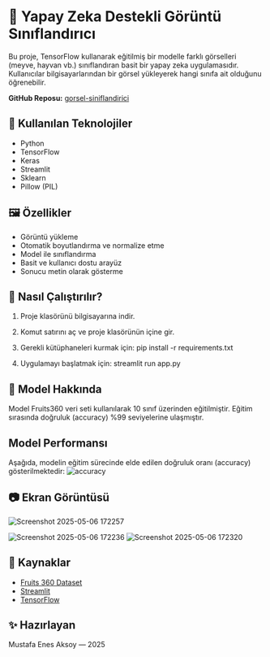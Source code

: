 # 🎯 Yapay Zeka Destekli Görüntü Sınıflandırıcı

Bu proje, TensorFlow kullanarak eğitilmiş bir modelle farklı görselleri (meyve, hayvan vb.) sınıflandıran basit bir yapay zeka uygulamasıdır. Kullanıcılar bilgisayarlarından bir görsel yükleyerek hangi sınıfa ait olduğunu öğrenebilir.

**GitHub Reposu:** [gorsel-siniflandirici](https://github.com/mustafaenesaksoy/gorsel-siniflandirici)

## 🧠 Kullanılan Teknolojiler

- Python
- TensorFlow
- Keras
- Streamlit
- Sklearn
- Pillow (PIL)

## 🖼️ Özellikler

- Görüntü yükleme
- Otomatik boyutlandırma ve normalize etme
- Model ile sınıflandırma
- Basit ve kullanıcı dostu arayüz
- Sonucu metin olarak gösterme

## 🚀 Nasıl Çalıştırılır?

1. Proje klasörünü bilgisayarına indir.
2. Komut satırını aç ve proje klasörünün içine gir.
3. Gerekli kütüphaneleri kurmak için:
pip install -r requirements.txt

4. Uygulamayı başlatmak için:
streamlit run app.py


## 📝 Model Hakkında

Model Fruits360 veri seti kullanılarak 10 sınıf üzerinden eğitilmiştir. Eğitim sırasında doğruluk (accuracy) %99 seviyelerine ulaşmıştır.

## Model Performansı
Aşağıda, modelin eğitim sürecinde elde edilen doğruluk oranı (accuracy) gösterilmektedir:
![accuracy](https://github.com/user-attachments/assets/b09cd4ae-073c-4972-b59a-ab7404875199)

## 📷 Ekran Görüntüsü
![Screenshot 2025-05-06 172257](https://github.com/user-attachments/assets/f6155161-84b0-470a-b681-4ef61d025010)

![Screenshot 2025-05-06 172236](https://github.com/user-attachments/assets/4d77cb7b-3953-4122-8bdd-7d1a09ca39f4)
![Screenshot 2025-05-06 172320](https://github.com/user-attachments/assets/e26dbe8b-8587-40ef-bf22-3bd0ab35bf2d)



## 🔗 Kaynaklar

- [Fruits 360 Dataset](https://www.kaggle.com/datasets/moltean/fruits)
- [Streamlit](https://streamlit.io)
- [TensorFlow](https://www.tensorflow.org)


## ✨ Hazırlayan

Mustafa Enes Aksoy — 2025


